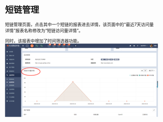 # 短链管理

短链管理页面，点击其中一个短链的报表进去详情，该页面中的“最近7天访问量详情”报表名称修改为“短链访问量详情”。

同时，该报表中增加了时间筛选器功能。  
![](/assets/1522061748%281%29.jpg)

